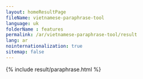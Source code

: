 ```yaml
---
layout: homeResultPage
fileName: vietnamese-paraphrase-tool
language: uk
folderName : features
permalink: /ar/vietnamese-paraphrase-tool/result
lang: ar
nointernationalization: true
sitemap: false
---
```

{% include result/paraphrase.html %}

<script src="/js/result/paraprashing.js" data-foldername="{{page.folderName}}" data-lang="{{page.lang}}"></script>